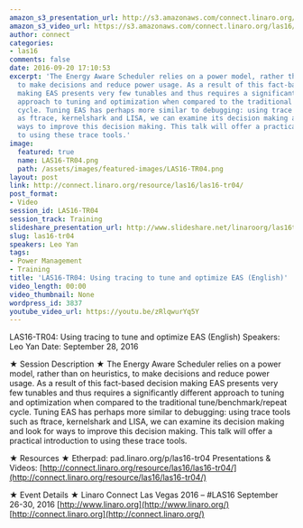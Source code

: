 ```yaml
---
amazon_s3_presentation_url: http://s3.amazonaws.com/connect.linaro.org/las16/Presentations/Wednesday/LAS16-TR04%20-%20Using%20tracing%20to%20tune%20and%20optimize%20EAS%20%28English%29.pdf
amazon_s3_video_url: https://s3.amazonaws.com/connect.linaro.org/las16/Videos/Wednesday/LAS16-TR04%20Using%20Tracing%20to%20tune%20and%20optimize%20EAS%20%28English%29.mp4
author: connect
categories:
- las16
comments: false
date: 2016-09-20 17:10:53
excerpt: 'The Energy Aware Scheduler relies on a power model, rather than on heuristics,
  to make decisions and reduce power usage. As a result of this fact-based decision
  making EAS presents very few tunables and thus requires a significantly different
  approach to tuning and optimization when compared to the traditional tune/benchmark/repeat
  cycle. Tuning EAS has perhaps more similar to debugging: using trace tools such
  as ftrace, kernelshark and LISA, we can examine its decision making and look for
  ways to improve this decision making. This talk will offer a practical introduction
  to using these trace tools.'
image:
  featured: true
  name: LAS16-TR04.png
  path: /assets/images/featured-images/LAS16-TR04.png
layout: post
link: http://connect.linaro.org/resource/las16/las16-tr04/
post_format:
- Video
session_id: LAS16-TR04
session_track: Training
slideshare_presentation_url: http://www.slideshare.net/linaroorg/las16tr04-using-tracing-to-tune-and-optimize-eas-english
slug: las16-tr04
speakers: Leo Yan
tags:
- Power Management
- Training
title: 'LAS16-TR04: Using tracing to tune and optimize EAS (English)'
video_length: 00:00
video_thumbnail: None
wordpress_id: 3837
youtube_video_url: https://youtu.be/zRlqwurYq5Y
---
```


LAS16-TR04: Using tracing to tune and optimize EAS (English)
Speakers: Leo Yan
Date: September 28, 2016

★ Session Description ★
The Energy Aware Scheduler relies on a power model, rather than on heuristics, to make decisions and reduce power usage. As a result of this fact-based decision making EAS presents very few tunables and thus requires a significantly different approach to tuning and optimization when compared to the traditional tune/benchmark/repeat cycle. Tuning EAS has perhaps more similar to debugging: using trace tools such as ftrace, kernelshark and LISA, we can examine its decision making and look for ways to improve this decision making. This talk will offer a practical introduction to using these trace tools.

★ Resources ★
Etherpad: pad.linaro.org/p/las16-tr04
Presentations & Videos: [http://connect.linaro.org/resource/las16/las16-tr04/](http://connect.linaro.org/resource/las16/las16-tr04/)

★ Event Details ★
Linaro Connect Las Vegas 2016 – #LAS16
September 26-30, 2016
[http://www.linaro.org](http://www.linaro.org/)
[http://connect.linaro.org](http://connect.linaro.org/)